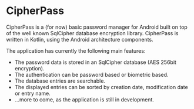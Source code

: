 # CipherPass

CipherPass is a (for now) basic password manager for Android built on top of the well known SqlCipher database encryption library. CipherPass is written in Kotlin, using the Android architecture components.

The application has currently the following main features:
- The password data is stored in an SqlCipher database (AES 256bit encryption).
- The authentication can be password based or biometric based.
- The database entries are searchable.
- The displayed entries can be sorted by creation date, modification date or entry name.
- ...more to come, as the application is still in development.